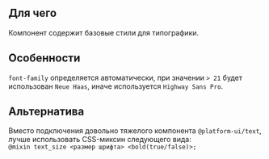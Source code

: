 ## Для чего

Компонент содержит базовые стили для типографики.

## Особенности

`font-family` определяется автоматически, при значении `> 21` будет использован `Neue Haas`, иначе используется `Highway Sans Pro`. 


## Альтернатива
 Вместо подключения довольно тяжелого компонента `@platform-ui/text`, лучше использовать CSS-миксин следующего вида:
 <br>
`@mixin text_size <размер шрифта> <bold(true/false)>;`
